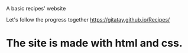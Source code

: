 A basic recipes' website

Let's follow the progress together
https://gitatay.github.io/Recipes/

# The site is made with html and css.
